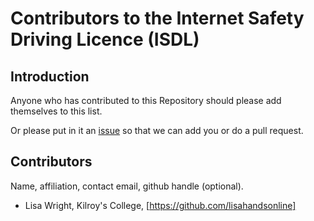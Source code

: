 # Contributors to the Internet Safety Driving Licence (ISDL)

## Introduction

Anyone who has contributed to this Repository should please add themselves to this list.  

Or please put in it an [issue](https://github.com/lisahandsonline/Internet-Safety-Driving-Licence/issues) so that we can add you or do a pull request.

## **Contributors**

Name, affiliation, contact email, github handle (optional).

- Lisa Wright, Kilroy's College, [https://github.com/lisahandsonline]


